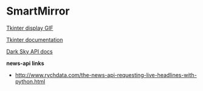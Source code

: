 # SmartMirror

[Tkinter display GIF](https://www.daniweb.com/programming/software-development/code/216550/tkinter-to-put-a-gif-image-on-a-canvas-python)

[Tkinter documentation](https://effbot.org/tkinterbook/tkinter-index.htm)

[Dark Sky API docs](https://darksky.net/dev/docs)

**news-api links**
- http://www.rychdata.com/the-news-api-requesting-live-headlines-with-python.html

